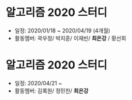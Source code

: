 # 알고리즘 2020 스터디
- 일정: 2020/01/18 ~ 2020/04/19 (4개월)
- 활동멤버: 곽우정/ 박지훈/ 이재빈/ **최은강** / 황선희

# 알고리즘 2020 스터디 
- 일정: 2020/04/21 ~
- 활동멤버: 김록원/ 정민찬/ **최은강**
